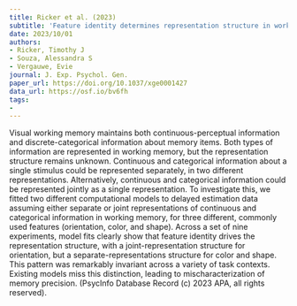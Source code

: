 ```yaml
---
title: Ricker et al. (2023)
subtitle: 'Feature identity determines representation structure in working memory'
date: 2023/10/01
authors:
- Ricker, Timothy J
- Souza, Alessandra S
- Vergauwe, Evie
journal: J. Exp. Psychol. Gen.
paper_url: https://doi.org/10.1037/xge0001427
data_url: https://osf.io/bv6fh
tags:
- 
---
```


Visual working memory maintains both continuous-perceptual information and discrete-categorical information about memory items. Both types of information are represented in working memory, but the representation structure remains unknown. Continuous and categorical information about a single stimulus could be represented separately, in two different representations. Alternatively, continuous and categorical information could be represented jointly as a single representation. To investigate this, we fitted two different computational models to delayed estimation data assuming either separate or joint representations of continuous and categorical information in working memory, for three different, commonly used features (orientation, color, and shape). Across a set of nine experiments, model fits clearly show that feature identity drives the representation structure, with a joint-representation structure for orientation, but a separate-representations structure for color and shape. This pattern was remarkably invariant across a variety of task contexts. Existing models miss this distinction, leading to mischaracterization of memory precision. (PsycInfo Database Record (c) 2023 APA, all rights reserved).
